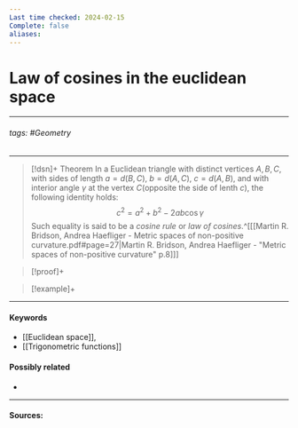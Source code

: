 ```yaml
---
Last time checked: 2024-02-15
Complete: false
aliases:
---
```

# Law of cosines in the euclidean space
***
###### tags: #Geometry 
***
>[!dsn]+ Theorem
>In a Euclidean triangle with distinct vertices $A,B,C$, with sides of length $a=d(B,C)$, $b=d(A,C)$, $c=d(A,B)$, and with interior angle $\gamma$ at the vertex $C$(opposite the side of lenth $c$), the following identity holds:
>$$c^{2}=a^{2}+b^{2}-2ab\cos\gamma$$
>Such equality is said to be a *cosine rule* or *law of cosines*.^[[[Martin R. Bridson, Andrea Haefliger - Metric spaces of non-positive curvature.pdf#page=27|Martin R. Bridson, Andrea Haefliger - "Metric spaces of non-positive curvature" p.8]]]

>[!proof]+
>

>[!example]+
>
***
#### Keywords
- [[Euclidean space]],
- [[Trigonometric functions]]
#### Possibly related
- 
***
#### Sources: